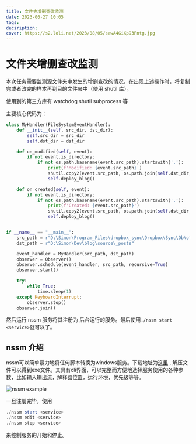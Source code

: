 ```yaml
---
title: 文件夹增删查改监测
date: 2023-06-27 10:05
tags: 
decsription:
cover: https://s2.loli.net/2023/08/05/sawA4GiXp93Pntg.jpg
---
```



# 文件夹增删查改监测

本次任务需要监测源文件夹中发生的增删查改的情况，在出现上述操作时，将复制完或者改完的样本再到目的文件夹中（使用 shutil 库）。

使用到的第三方库有 watchdog shutil subprocess 等

主要核心代码为：

```python
class MyHandler(FileSystemEventHandler):
    def __init__(self, src_dir, dst_dir):
        self.src_dir = src_dir
        self.dst_dir = dst_dir

    def on_modified(self, event):
        if not event.is_directory:
            if not os.path.basename(event.src_path).startswith('.'):
                print(f'Modified: {event.src_path}')
                shutil.copy2(event.src_path, os.path.join(self.dst_dir, os.path.basename(event.src_path)))
                self.deploy_blog()

    def on_created(self, event):
        if not event.is_directory:
            if not os.path.basename(event.src_path).startswith('.'):
                print(f'Created: {event.src_path}')
                shutil.copy2(event.src_path, os.path.join(self.dst_dir, os.path.basename(event.src_path)))
                self.deploy_blog()


if __name__ == "__main__":
    src_path = r"D:\Simon\Program_Files\dropbox_sync\Dropbox\Sync\ObNotes\03 Knowledge\blog_posts"
    dst_path = r"D:\Simon\Dev\blog\source\_posts"

    event_handler = MyHandler(src_path, dst_path)
    observer = Observer()
    observer.schedule(event_handler, src_path, recursive=True)
    observer.start()

    try:
        while True:
            time.sleep(1)
    except KeyboardInterrupt:
        observer.stop()
    observer.join()
```

然后运行 nssm 服务将其注册为
后台运行的服务。最后使用`./nssm start <service>`就可以了。

## nssm 介绍

nssm可以简单暴力地将任何脚本转换为windows服务。下载地址为[这里](app://obsidian.md/www.nssm.cc) , 解压文件可以得到exe文件。其具有cli界面，可以完整而方便地选择服务使用的各种参数，比如输入输出流，解释器位置，运行环境，优先级等等。

![nssm example](https://s2.loli.net/2023/06/27/vUEji3MIpPWo1JO.png)

一旦注册完毕，使用

```powershell
./nssm start <service>
./nssm edit <service>
./nssm stop <service>
```

来控制服务的开始和停止。

